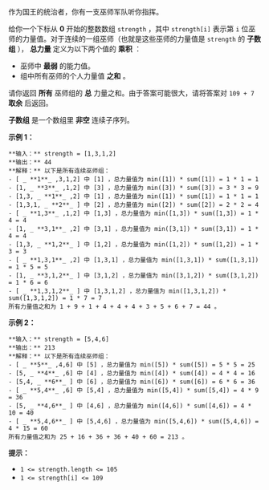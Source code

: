 作为国王的统治者，你有一支巫师军队听你指挥。

给你一个下标从 **0**  开始的整数数组 `strength` ，其中 `strength[i]` 表示第 `i`
位巫师的力量值。对于连续的一组巫师（也就是这些巫师的力量值是 `strength` 的  **子数组** ）， **总力量**  定义为以下两个值的
**乘积**  ：

  * 巫师中 **最弱**  的能力值。
  * 组中所有巫师的个人力量值 **之和**  。

请你返回 **所有**  巫师组的 **总**  力量之和。由于答案可能很大，请将答案对 `109 + 7`  **取余**  后返回。

**子数组**  是一个数组里 **非空**  连续子序列。



**示例 1：**

    
    
    **输入：** strength = [1,3,1,2]
    **输出：** 44
    **解释：** 以下是所有连续巫师组：
    - [ _ **1**_ ,3,1,2] 中 [1] ，总力量值为 min([1]) * sum([1]) = 1 * 1 = 1
    - [1, _ **3**_ ,1,2] 中 [3] ，总力量值为 min([3]) * sum([3]) = 3 * 3 = 9
    - [1,3, _ **1**_ ,2] 中 [1] ，总力量值为 min([1]) * sum([1]) = 1 * 1 = 1
    - [1,3,1, _ **2**_ ] 中 [2] ，总力量值为 min([2]) * sum([2]) = 2 * 2 = 4
    - [ _ **1,3**_ ,1,2] 中 [1,3] ，总力量值为 min([1,3]) * sum([1,3]) = 1 * 4 = 4
    - [1, _ **3,1**_ ,2] 中 [3,1] ，总力量值为 min([3,1]) * sum([3,1]) = 1 * 4 = 4
    - [1,3, _ **1,2**_ ] 中 [1,2] ，总力量值为 min([1,2]) * sum([1,2]) = 1 * 3 = 3
    - [ _ **1,3,1**_ ,2] 中 [1,3,1] ，总力量值为 min([1,3,1]) * sum([1,3,1]) = 1 * 5 = 5
    - [1, _ **3,1,2**_ ] 中 [3,1,2] ，总力量值为 min([3,1,2]) * sum([3,1,2]) = 1 * 6 = 6
    - [ _ **1,3,1,2**_ ] 中 [1,3,1,2] ，总力量值为 min([1,3,1,2]) * sum([1,3,1,2]) = 1 * 7 = 7
    所有力量值之和为 1 + 9 + 1 + 4 + 4 + 4 + 3 + 5 + 6 + 7 = 44 。
    

**示例 2：**

    
    
    **输入：** strength = [5,4,6]
    **输出：** 213
    **解释：** 以下是所有连续巫师组：
    - [ _ **5**_ ,4,6] 中 [5] ，总力量值为 min([5]) * sum([5]) = 5 * 5 = 25
    - [5, _ **4**_ ,6] 中 [4] ，总力量值为 min([4]) * sum([4]) = 4 * 4 = 16
    - [5,4, _ **6**_ ] 中 [6] ，总力量值为 min([6]) * sum([6]) = 6 * 6 = 36
    - [ _ **5,4**_ ,6] 中 [5,4] ，总力量值为 min([5,4]) * sum([5,4]) = 4 * 9 = 36
    - [5, _ **4,6**_ ] 中 [4,6] ，总力量值为 min([4,6]) * sum([4,6]) = 4 * 10 = 40
    - [ _ **5,4,6**_ ] 中 [5,4,6] ，总力量值为 min([5,4,6]) * sum([5,4,6]) = 4 * 15 = 60
    所有力量值之和为 25 + 16 + 36 + 36 + 40 + 60 = 213 。
    



**提示：**

  * `1 <= strength.length <= 105`
  * `1 <= strength[i] <= 109`

